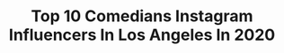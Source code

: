 ---
title: Top 10 Comedians Instagram Influencers In Los Angeles In 2020
description: >-
  Find top comedians Instagram influencers in Los Angeles in 2020. Most popular hashtags: #losangeles #comedy #comedian #repost.
platform: Instagram
profiles:
  - username: "vanessavjohnston"
    fullname: >-
      Vanessa Johnston
    location: "United States"
    followers: 53347
    engagement: 408
    commentsToLikes: 0.037047
    avatar: "https://scontent-lhr8-1.cdninstagram.com/v/t51.2885-19/s320x320/42535098_689176998120960_8351806568429256704_n.jpg?_nc_ht=scontent-lhr8-1.cdninstagram.com&_nc_ohc=pQvMbFB0IA0AX8Ke_WK&oh=de915ce7d53c61aab049f1694ea5a960&oe=5EB91853"
    verified: true
    hashtags: "#love, #oscars2020, #comedy, #ad"
  - username: "ianedwardscomic"
    fullname: >-
      Ian Edwards / Premier League
    location: "United States"
    followers: 64370
    engagement: 142
    commentsToLikes: 0.108657
    avatar: "https://scontent-lhr8-1.cdninstagram.com/v/t51.2885-19/s320x320/69539701_1195206580682228_8007186041934970880_n.jpg?_nc_ht=scontent-lhr8-1.cdninstagram.com&_nc_ohc=GXC4xQ50ajwAX_I9IUO&oh=410594cffc23d2a350d4002a038f0dcc&oe=5EBBE8C7"
    verified: true
    hashtags: "#coronavirus, #lockdown, #antidefamationleague, #ericidle"
  - username: "localoneway"
    fullname: >-
      Andrew Delman
    location: "United States"
    followers: 13671
    engagement: 413
    commentsToLikes: 0.017346
    avatar: "https://scontent-lhr8-1.cdninstagram.com/v/t51.2885-19/s320x320/37301474_253278062064405_7728075345936515072_n.jpg?_nc_ht=scontent-lhr8-1.cdninstagram.com&_nc_ohc=ImsOcMyF-0kAX82ydKl&oh=3d824991458f7f4db9937a0293907afc&oe=5EB8DBA5"
    verified: false
    hashtags: "#wcw, #repost, #iconicimages, #actress"
  - username: "officialsebastianjames"
    fullname: >-
      S E B A S T I A N   J A M E S
    location: "United States"
    followers: 18015
    engagement: 378
    commentsToLikes: 0.257720
    avatar: "https://scontent-lhr8-1.cdninstagram.com/v/t51.2885-19/s320x320/66401605_2338645339738691_8005291347177111552_n.jpg?_nc_ht=scontent-lhr8-1.cdninstagram.com&_nc_ohc=ZENM47n0ImcAX8iSRYr&oh=6bcdaf1da7b932f628011c08bbcda70a&oe=5EBC9AA8"
    verified: false
    hashtags: "#primeday, #facebook, #lakers, #entrepreneur"
  - username: "j_ivy"
    fullname: >-
      J. Ivy
    location: "United States"
    followers: 18234
    engagement: 172
    commentsToLikes: 0.106542
    avatar: "https://scontent-lhr8-1.cdninstagram.com/v/t51.2885-19/s320x320/73457341_788611318219685_4218528105175711744_n.jpg?_nc_ht=scontent-lhr8-1.cdninstagram.com&_nc_ohc=W_XT7r1dPUgAX_nuWvL&oh=21bcb586a6c7958f89da333092fb1fd2&oe=5EBA2DC3"
    verified: true
    hashtags: "#love, #nationalpoetrymonth, #poetryandconversation, #poetry"
  - username: "jonicatgibbs"
    fullname: >-
      Jojo T Gibbs
    location: "United States"
    followers: 11687
    engagement: 1080
    commentsToLikes: 0.076793
    avatar: "https://scontent-amt2-1.cdninstagram.com/v/t51.2885-19/s320x320/55952400_309311993084602_573996476162637824_n.jpg?_nc_ht=scontent-amt2-1.cdninstagram.com&_nc_ohc=yvzPAUqi9AQAX8RVgLA&oh=e9dab96f1a229141cb67f043fdf83a85&oe=5EB540E1"
    verified: true
    hashtags: "#blackstarpower, #imageawards, #talenttowatch, #dasme"
  - username: "carlisleforrester"
    fullname: >-
      Carlisle Forrester
    location: "United States"
    followers: 5807
    engagement: 651
    commentsToLikes: 0.055356
    avatar: "https://scontent-ams4-1.cdninstagram.com/v/t51.2885-19/s320x320/31729986_2126138634294631_6178399962414448640_n.jpg?_nc_ht=scontent-ams4-1.cdninstagram.com&_nc_ohc=m8rdIhH4FKUAX9mq_kM&oh=229f4f83fe97c44098e0ef6ad2af77c6&oe=5E9FF5E3"
    verified: false
    hashtags: "#comedian, #selfie, #bartending, #votd"
  - username: "jesustrejo1"
    fullname: >-
      Jesus Trejo
    location: "United States"
    followers: 19223
    engagement: 403
    commentsToLikes: 0.052351
    avatar: "https://scontent-lhr8-1.cdninstagram.com/v/t51.2885-19/s150x150/91836695_213882529710707_5131719679374524416_n.jpg?_nc_ht=scontent-lhr8-1.cdninstagram.com&_nc_ohc=eYrESqGPYjEAX8zBpQL&oh=c9dd0874da8f273b5db00997d2bc79db&oe=5EBA9080"
    verified: true
    hashtags: "#lounge, #picoftheday, #date, #broomchallenge"
  - username: "rachelsafety"
    fullname: >-
      Rachel Scanlon
    location: "United States"
    followers: 6533
    engagement: 762
    commentsToLikes: 0.030574
    avatar: "https://scontent-atl3-1.cdninstagram.com/v/t51.2885-19/s320x320/29717004_2076134562655502_4224926171927674880_n.jpg?_nc_ht=scontent-atl3-1.cdninstagram.com&_nc_ohc=KxjbiCXeL4wAX89XbGc&oh=87e006b652c316ffeca85f3194830493&oe=5EBD5FE8"
    verified: false
    hashtags: "#twodykesandamic, #bignaturals, #softbutch, #lesbian"
  - username: "sgf_foto"
    fullname: >-
      SHAWN FERJANEC
    location: "United States"
    followers: 10720
    engagement: 368
    commentsToLikes: 0.044225
    avatar: "https://scontent-amt2-1.cdninstagram.com/v/t51.2885-19/s320x320/74642752_435198760754241_872454264662786048_n.jpg?_nc_ht=scontent-amt2-1.cdninstagram.com&_nc_ohc=rlYGOZqcHk8AX_QDgqa&oh=4d418523dea3a7a166e4318c14256f6b&oe=5EBAFDBC"
    verified: false
    hashtags: "#dexter, #waltdisneyconcerthall, #instafame, #alternativegirl"
---